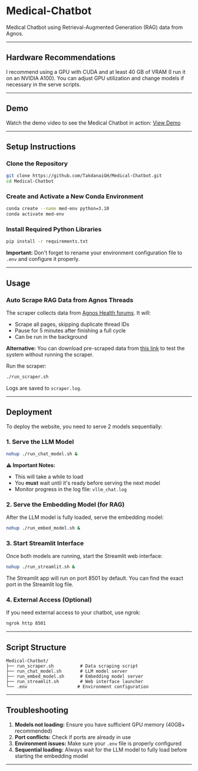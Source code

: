 # Medical-Chatbot
Medical Chatbot using Retrieval-Augmented Generation (RAG) data from Agnos.

---

## Hardware Recommendations
I recommend using a GPU with CUDA and at least 40 GB of VRAM (I run it on an NVIDIA A100). You can adjust GPU utilization and change models if necessary in the serve scripts.

---
## Demo

Watch the demo video to see the Medical Chatbot in action: [View Demo](https://drive.google.com/file/d/1VB664r1Hdw0J7-7IEgMgCHJzKpb_zPaU/view?usp=sharing)

---
## Setup Instructions

### Clone the Repository
```bash
git clone https://github.com/TakdanaiGH/Medical-Chatbot.git
cd Medical-Chatbot
```

### Create and Activate a New Conda Environment
```bash
conda create --name med-env python=3.10
conda activate med-env
```

### Install Required Python Libraries
```bash
pip install -r requirements.txt
```

**Important:** Don't forget to rename your environment configuration file to `.env` and configure it properly.

---

## Usage

### Auto Scrape RAG Data from Agnos Threads
The scraper collects data from [Agnos Health forums](https://www.agnoshealth.com/forums). It will:
- Scrape all pages, skipping duplicate thread IDs
- Pause for 5 minutes after finishing a full cycle
- Can be run in the background

**Alternative:** You can download pre-scraped data from [this link](https://drive.google.com/file/d/1CP_nqMJSzqXyVDkMJNB9vjU0lNMNSsGX/view?usp=sharing) to test the system without running the scraper.

Run the scraper:
```bash
./run_scraper.sh
```
Logs are saved to `scraper.log`.

---

## Deployment

To deploy the website, you need to serve 2 models sequentially:

### 1. Serve the LLM Model
```bash
nohup ./run_chat_model.sh &
```

**⚠️ Important Notes:**
- This will take a while to load
- You **must** wait until it's ready before serving the next model
- Monitor progress in the log file: `vllm_chat.log`

### 2. Serve the Embedding Model (for RAG)
After the LLM model is fully loaded, serve the embedding model:
```bash
nohup ./run_embed_model.sh &
```

### 3. Start Streamlit Interface
Once both models are running, start the Streamlit web interface:
```bash
nohup ./run_streamlit.sh &
```

The Streamlit app will run on port 8501 by default. You can find the exact port in the Streamlit log file.

### 4. External Access (Optional)
If you need external access to your chatbot, use ngrok:
```bash
ngrok http 8501
```

---

## Script Structure
```
Medical-Chatbot/
├── run_scraper.sh          # Data scraping script
├── run_chat_model.sh       # LLM model server
├── run_embed_model.sh      # Embedding model server
├── run_streamlit.sh        # Web interface launcher
└── .env                   # Environment configuration
```

---

## Troubleshooting

1. **Models not loading:** Ensure you have sufficient GPU memory (40GB+ recommended)
2. **Port conflicts:** Check if ports are already in use
3. **Environment issues:** Make sure your `.env` file is properly configured
4. **Sequential loading:** Always wait for the LLM model to fully load before starting the embedding model

---
